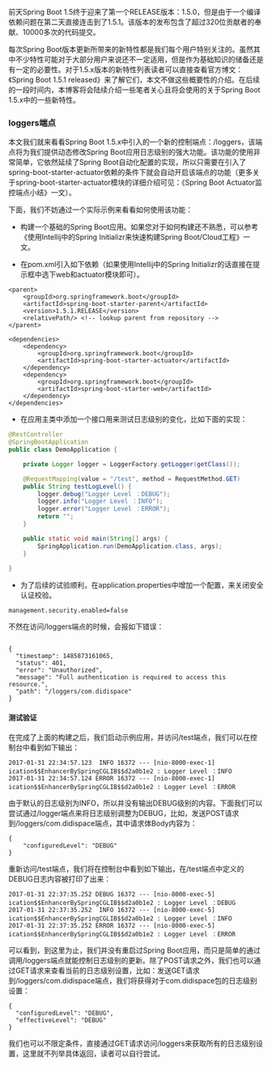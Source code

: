 前天Spring Boot 1.5终于迎来了第一个RELEASE版本：1.5.0，但是由于一个编译依赖问题在第二天直接连击到了1.5.1。该版本的发布包含了超过320位贡献者的奉献、10000多次的代码提交。

每次Spring Boot版本更新所带来的新特性都是我们每个用户特别关注的。虽然其中不少特性可能对于大部分用户来说还不一定适用，但是作为基础知识的储备还是有一定的必要性。对于1.5.x版本的新特性列表读者可以直接查看官方博文：《Spring Boot 1.5.1 released》来了解它们，本文不做这些概要性的介绍。在后续的一段时间内，本博客将会陆续介绍一些笔者关心且将会使用的关于Spring Boot 1.5.x中的一些新特性。

### loggers端点

本文我们就来看看Spring Boot 1.5.x中引入的一个新的控制端点：/loggers，该端点将为我们提供动态修改Spring Boot应用日志级别的强大功能。该功能的使用非常简单，它依然延续了Spring Boot自动化配置的实现，所以只需要在引入了spring-boot-starter-actuator依赖的条件下就会自动开启该端点的功能（更多关于spring-boot-starter-actuator模块的详细介绍可见：《Spring Boot Actuator监控端点小结》一文）。

下面，我们不妨通过一个实际示例来看看如何使用该功能：

* 构建一个基础的Spring Boot应用。如果您对于如何构建还不熟悉，可以参考《使用Intellij中的Spring Initializr来快速构建Spring Boot/Cloud工程》一文。

* 在pom.xml引入如下依赖（如果使用Intellij中的Spring Initializr的话直接在提示框中选下web和actuator模块即可）。
```
<parent>
	<groupId>org.springframework.boot</groupId>
	<artifactId>spring-boot-starter-parent</artifactId>
	<version>1.5.1.RELEASE</version>
	<relativePath/> <!-- lookup parent from repository -->
</parent>

<dependencies>
	<dependency>
		<groupId>org.springframework.boot</groupId>
		<artifactId>spring-boot-starter-actuator</artifactId>
	</dependency>
	<dependency>
		<groupId>org.springframework.boot</groupId>
		<artifactId>spring-boot-starter-web</artifactId>
	</dependency>
</dependencies>

```
* 在应用主类中添加一个接口用来测试日志级别的变化，比如下面的实现：

```java
@RestController
@SpringBootApplication
public class DemoApplication {

	private Logger logger = LoggerFactory.getLogger(getClass());

	@RequestMapping(value = "/test", method = RequestMethod.GET)
	public String testLogLevel() {
		logger.debug("Logger Level ：DEBUG");
		logger.info("Logger Level ：INFO");
		logger.error("Logger Level ：ERROR");
		return "";
	}

	public static void main(String[] args) {
		SpringApplication.run(DemoApplication.class, args);
	}
  
}

```
* 为了后续的试验顺利，在application.properties中增加一个配置，来关闭安全认证校验。
```
management.security.enabled=false

```
不然在访问/loggers端点的时候，会报如下错误：

```

{
  "timestamp": 1485873161065,
  "status": 401,
  "error": "Unauthorized",
  "message": "Full authentication is required to access this resource.",
  "path": "/loggers/com.didispace"
}

```
#### 测试验证

在完成了上面的构建之后，我们启动示例应用，并访问/test端点，我们可以在控制台中看到如下输出：
```
2017-01-31 22:34:57.123  INFO 16372 --- [nio-8000-exec-1] ication$$EnhancerBySpringCGLIB$$d2a0b1e2 : Logger Level ：INFO
2017-01-31 22:34:57.124 ERROR 16372 --- [nio-8000-exec-1] ication$$EnhancerBySpringCGLIB$$d2a0b1e2 : Logger Level ：ERROR

```
由于默认的日志级别为INFO，所以并没有输出DEBUG级别的内容。下面我们可以尝试通过/logger端点来将日志级别调整为DEBUG，比如，发送POST请求到/loggers/com.didispace端点，其中请求体Body内容为：

```
{
    "configuredLevel": "DEBUG"
}

```
重新访问/test端点，我们将在控制台中看到如下输出，在/test端点中定义的DEBUG日志内容被打印了出来：
```
2017-01-31 22:37:35.252 DEBUG 16372 --- [nio-8000-exec-5] ication$$EnhancerBySpringCGLIB$$d2a0b1e2 : Logger Level ：DEBUG
2017-01-31 22:37:35.252  INFO 16372 --- [nio-8000-exec-5] ication$$EnhancerBySpringCGLIB$$d2a0b1e2 : Logger Level ：INFO
2017-01-31 22:37:35.252 ERROR 16372 --- [nio-8000-exec-5] ication$$EnhancerBySpringCGLIB$$d2a0b1e2 : Logger Level ：ERROR

```
可以看到，到这里为止，我们并没有重启过Spring Boot应用，而只是简单的通过调用/loggers端点就能控制日志级别的更新。除了POST请求之外，我们也可以通过GET请求来查看当前的日志级别设置，比如：发送GET请求到/loggers/com.didispace端点，我们将获得对于com.didispace包的日志级别设置：
```
{
  "configuredLevel": "DEBUG",
  "effectiveLevel": "DEBUG"
}

```
我们也可以不限定条件，直接通过GET请求访问/loggers来获取所有的日志级别设置，这里就不列举具体返回，读者可以自行尝试。